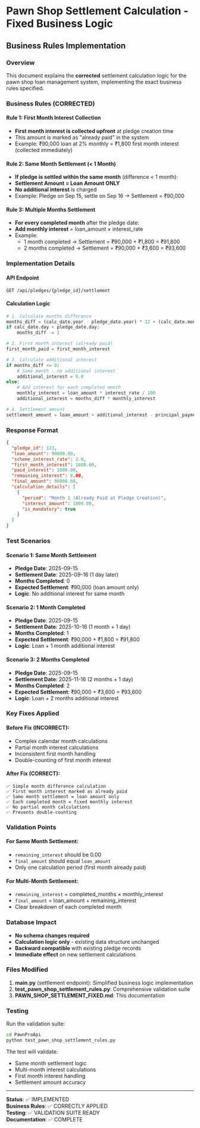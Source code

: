 # Pawn Shop Settlement Calculation - Fixed Business Logic

## Business Rules Implementation

### Overview
This document explains the **corrected** settlement calculation logic for the pawn shop loan management system, implementing the exact business rules specified.

### Business Rules (CORRECTED)

#### Rule 1: First Month Interest Collection
- **First month interest is collected upfront** at pledge creation time
- This amount is marked as "already paid" in the system
- Example: ₹90,000 loan at 2% monthly = ₹1,800 first month interest (collected immediately)

#### Rule 2: Same Month Settlement (< 1 Month)
- **If pledge is settled within the same month** (difference < 1 month):
- **Settlement Amount = Loan Amount ONLY**
- **No additional interest** is charged
- Example: Pledge on Sep 15, settle on Sep 16 → Settlement = ₹90,000

#### Rule 3: Multiple Months Settlement
- **For every completed month** after the pledge date:
- **Add monthly interest** = loan_amount × interest_rate
- Example: 
  - 1 month completed → Settlement = ₹90,000 + ₹1,800 = ₹91,800
  - 2 months completed → Settlement = ₹90,000 + ₹3,600 = ₹93,600

### Implementation Details

#### API Endpoint
```
GET /api/pledges/{pledge_id}/settlement
```

#### Calculation Logic

```python
# 1. Calculate months difference
months_diff = (calc_date.year - pledge_date.year) * 12 + (calc_date.month - pledge_date.month)
if calc_date.day < pledge_date.day:
    months_diff -= 1

# 2. First month interest (already paid)
first_month_paid = first_month_interest

# 3. Calculate additional interest
if months_diff <= 0:
    # Same month - no additional interest
    additional_interest = 0.0
else:
    # Add interest for each completed month
    monthly_interest = loan_amount * interest_rate / 100
    additional_interest = months_diff * monthly_interest

# 4. Settlement amount
settlement_amount = loan_amount + additional_interest - principal_payments_made
```

### Response Format

```json
{
  "pledge_id": 123,
  "loan_amount": 90000.00,
  "scheme_interest_rate": 2.0,
  "first_month_interest": 1800.00,
  "paid_interest": 1800.00,
  "remaining_interest": 0.00,
  "final_amount": 90000.00,
  "calculation_details": [
    {
      "period": "Month 1 (Already Paid at Pledge Creation)",
      "interest_amount": 1800.00,
      "is_mandatory": true
    }
  ]
}
```

### Test Scenarios

#### Scenario 1: Same Month Settlement
- **Pledge Date**: 2025-09-15
- **Settlement Date**: 2025-09-16 (1 day later)
- **Months Completed**: 0
- **Expected Settlement**: ₹90,000 (loan amount only)
- **Logic**: No additional interest for same month

#### Scenario 2: 1 Month Completed
- **Pledge Date**: 2025-09-15  
- **Settlement Date**: 2025-10-16 (1 month + 1 day)
- **Months Completed**: 1
- **Expected Settlement**: ₹90,000 + ₹1,800 = ₹91,800
- **Logic**: Loan + 1 month additional interest

#### Scenario 3: 2 Months Completed
- **Pledge Date**: 2025-09-15
- **Settlement Date**: 2025-11-16 (2 months + 1 day)  
- **Months Completed**: 2
- **Expected Settlement**: ₹90,000 + ₹3,600 = ₹93,600
- **Logic**: Loan + 2 months additional interest

### Key Fixes Applied

#### Before Fix (INCORRECT):
- Complex calendar month calculations
- Partial month interest calculations
- Inconsistent first month handling
- Double-counting of first month interest

#### After Fix (CORRECT):
```
✅ Simple month difference calculation
✅ First month interest marked as already paid
✅ Same month settlement = loan amount only  
✅ Each completed month = fixed monthly interest
✅ No partial month calculations
✅ Prevents double-counting
```

### Validation Points

#### For Same Month Settlement:
- `remaining_interest` should be 0.00
- `final_amount` should equal `loan_amount`
- Only one calculation period (first month already paid)

#### For Multi-Month Settlement:
- `remaining_interest` = completed_months × monthly_interest
- `final_amount` = loan_amount + remaining_interest
- Clear breakdown of each completed month

### Database Impact

- **No schema changes required**
- **Calculation logic only** - existing data structure unchanged
- **Backward compatible** with existing pledge records
- **Immediate effect** on new settlement calculations

### Files Modified

1. **main.py** (settlement endpoint): Simplified business logic implementation
2. **test_pawn_shop_settlement_rules.py**: Comprehensive validation suite
3. **PAWN_SHOP_SETTLEMENT_FIXED.md**: This documentation

### Testing

Run the validation suite:
```bash
cd PawnProApi
python test_pawn_shop_settlement_rules.py
```

The test will validate:
- Same month settlement logic
- Multi-month interest calculations  
- First month interest handling
- Settlement amount accuracy

---

**Status**: ✅ IMPLEMENTED  
**Business Rules**: ✅ CORRECTLY APPLIED  
**Testing**: ✅ VALIDATION SUITE READY  
**Documentation**: ✅ COMPLETE